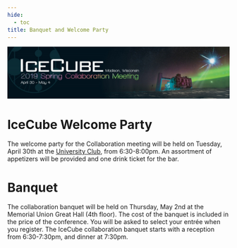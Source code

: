 ```yaml
---
hide:
  - toc
title: Banquet and Welcome Party
---
```


![2019 Spring Collaboration Meeting](CollabSpring2019_banner1.jpg)


# IceCube Welcome Party 
The welcome party for the Collaboration meeting will be held on Tuesday, April 30th at the [University Club](http://uclub.wisc.edu/), from 6:30-8:00pm. An assortment of appetizers will be provided and one drink ticket for the bar.

# Banquet
The collaboration banquet will be held on Thursday, May 2nd at the Memorial Union Great Hall (4th floor). The cost of the banquet is included in the price of the conference. You will be asked to select your entrée when you register. The IceCube collaboration banquet starts with a reception from 6:30-7:30pm, and dinner at 7:30pm.

